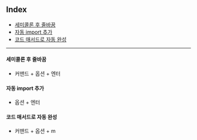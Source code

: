 ## Index

- [세미콜론 후 줄바꿈](#세미콜론-후-줄바꿈)
- [자동 import 추가](#자동-import-추가)
- [코드 매서드로 자동 완성](#코드-매서드로-자동-완성)
---


#### 세미콜론 후 줄바꿈
- 커맨드 + 옵션 + 엔터

#### 자동 import 추가
- 옵션 + 엔터

#### 코드 매서드로 자동 완성
- 커맨드 + 옵션 + m